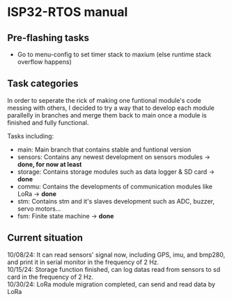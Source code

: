 # ISP32-RTOS manual
## Pre-flashing tasks
* Go to menu-config to set timer stack to maxium (else runtime stack overflow happens)

## Task categories
In order to seperate the rick of making one funtional module's code messing with others, I decided to try a way that to develop each module parallelly in branches and merge them back to main once a module is finished and fully functional.  

Tasks including:  
* main: Main branch that contains stable and funtional version 
* sensors: Contains any newest development on sensors modules -> **done, for now at least**
* storage: Contains storage modules such as data logger & SD card -> **done**
* commu: Contains the developments of communication modules like LoRa -> **done**
* stm: Contains stm and it's slaves development such as ADC, buzzer, servo motors...
* fsm: Finite state machine -> **done**

## Current situation
10/08/24: It can read sensors' signal now, including GPS, imu, and bmp280, and print it in serial monitor in the frequency of 2 Hz.  
10/15/24: Storage function finished, can log datas read from sensors to sd card in the frequency of 2 Hz.  
10/30/24: LoRa module migration completed, can send and read data by LoRa